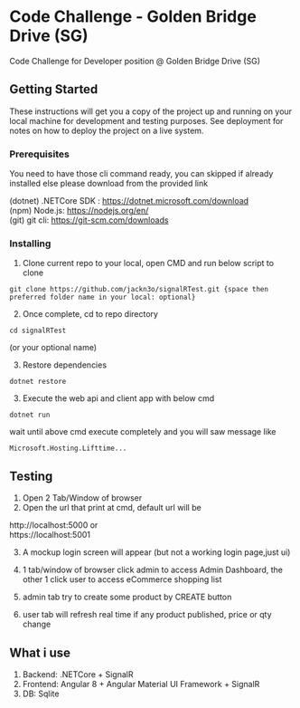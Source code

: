 # Code Challenge - Golden Bridge Drive (SG)

Code Challenge for Developer position @ Golden Bridge Drive (SG)

## Getting Started

These instructions will get you a copy of the project up and running on your local machine for development and testing purposes. See deployment for notes on how to deploy the project on a live system.

### Prerequisites

You need to have those cli command ready, you can skipped if already installed
else please download from the provided link 

(dotnet) .NETCore SDK : https://dotnet.microsoft.com/download  
(npm) Node.js: https://nodejs.org/en/  
(git) git cli: https://git-scm.com/downloads  


### Installing

1. Clone current repo to your local, open CMD and run below script to clone

```
git clone https://github.com/jackn3o/signalRTest.git {space then preferred folder name in your local: optional}
```

2. Once complete, cd to repo directory

```
cd signalRTest 
```
(or your optional name)

3. Restore dependencies

```
dotnet restore
```

3. Execute the web api and client app with below cmd

```
dotnet run
```

wait until above cmd execute completely and you will saw message like

```
Microsoft.Hosting.Lifttime...
```

## Testing

1. Open 2 Tab/Window of browser
2. Open the url that print at cmd, default url will be 

http://localhost:5000 or  
https://localhost:5001


3. A mockup login screen will appear (but not a working login page,just ui)
4. 1 tab/window of browser click admin to access Admin Dashboard,
the other 1 click user to access eCommerce shopping list

5. admin tab try to create some product by CREATE button
6. user tab will refresh real time if any product published, price or qty change


## What i use

1. Backend: .NETCore + SignalR
2. Frontend: Angular 8 + Angular Material UI Framework + SignalR
3. DB: Sqlite


